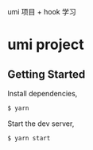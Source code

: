 umi 项目 + hook 学习

# umi project

## Getting Started

Install dependencies,

```bash
$ yarn
```

Start the dev server,

```bash
$ yarn start
```
